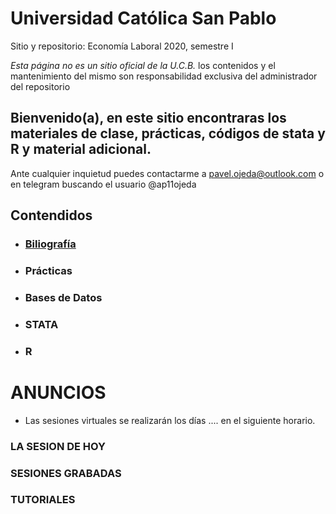 # Universidad Católica San Pablo 
Sitio y repositorio: Economía Laboral 2020, semestre I

 *Esta página no es un sitio oficial de la U.C.B.* los contenidos y el mantenimiento del mismo son responsabilidad exclusiva del administrador del repositorio


## Bienvenido(a), en este sitio encontraras los materiales de clase, prácticas, códigos de stata y R y material adicional. 

Ante cualquier inquietud puedes contactarme a pavel.ojeda@outlook.com o en telegram buscando el usuario @ap11ojeda



## **Contendidos**

- ### [Biliografía](https://mega.nz/#F!RQ9jFTIa!mXbcX4jKF9QUQtXOnCtvdw)
- ### Prácticas
- ### Bases de Datos
- ### STATA
- ### R

# **ANUNCIOS**
- Las sesiones virtuales se realizarán los días .... en el siguiente horario.

### LA SESION DE HOY

### SESIONES GRABADAS

### TUTORIALES

